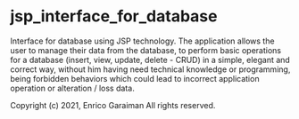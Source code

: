 # jsp_interface_for_database

Interface for database using JSP technology. The application allows the user to manage their data from the database, to perform basic operations for a database (insert, view, update, delete - CRUD) in a simple, elegant and correct way, without him having need technical knowledge or programming, being forbidden behaviors which could lead to incorrect application operation or alteration / loss data.

Copyright (c) 2021, Enrico Garaiman All rights reserved.
